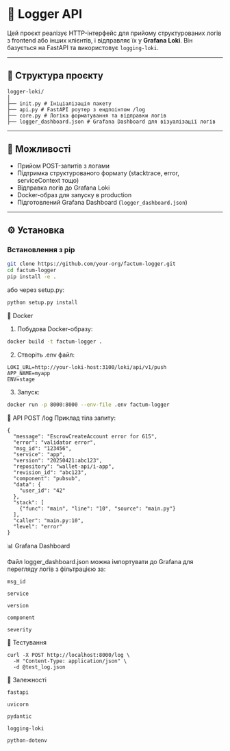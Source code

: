# 📝 Logger API

Цей проєкт реалізує HTTP-інтерфейс для прийому структурованих логів з frontend або інших клієнтів, і відправляє їх у **Grafana Loki**. Він базується на FastAPI та використовує `logging-loki`.

---

## 📁 Структура проєкту

```
logger-loki/
│
├── init.py # Ініціалізація пакету
├── api.py # FastAPI роутер з ендпоінтом /log
├── core.py # Логіка форматування та відправки логів
├── logger_dashboard.json # Grafana Dashboard для візуалізації логів
```

---

## 🚀 Можливості

- Прийом POST-запитів з логами
- Підтримка структурованого формату (stacktrace, error, serviceContext тощо)
- Відправка логів до Grafana Loki
- Docker-образ для запуску в production
- Підготовлений Grafana Dashboard (`logger_dashboard.json`)

---

## ⚙️ Установка

### Встановлення з pip

```bash
git clone https://github.com/your-org/factum-logger.git
cd factum-logger
pip install -e .
```

або через setup.py:
```bash
python setup.py install
```

🐳 Docker
1. Побудова Docker-образу:

```bash
docker build -t factum-logger .
```

2. Створіть .env файл:

```
LOKI_URL=http://your-loki-host:3100/loki/api/v1/push
APP_NAME=myapp
ENV=stage
```

3. Запуск:

```bash
docker run -p 8000:8000 --env-file .env factum-logger
```

📡 API
POST /log
Приклад тіла запиту:

```
{
  "message": "EscrowCreateAccount error for 615",
  "error": "validator error",
  "msg_id": "123456",
  "service": "app",
  "version": "20250421:abc123",
  "repository": "wallet-api/i-app",
  "revision_id": "abc123",
  "component": "pubsub",
  "data": {
    "user_id": "42"
  },
  "stack": [
    {"func": "main", "line": "10", "source": "main.py"}
  ],
  "caller": "main.py:10",
  "level": "error"
}
```

📊 Grafana Dashboard

Файл logger_dashboard.json можна імпортувати до Grafana для перегляду логів з фільтрацією за:

    msg_id

    service

    version

    component

    severity

🧪 Тестування

```
curl -X POST http://localhost:8000/log \
  -H "Content-Type: application/json" \
  -d @test_log.json
```

📌 Залежності

    fastapi

    uvicorn

    pydantic

    logging-loki

    python-dotenv